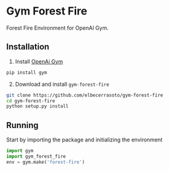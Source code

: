 # Gym Forest Fire
Forest Fire Environment for OpenAI Gym.

## Installation
1. Install [OpenAi Gym](https://github.com/openai/gym)
```bash
pip install gym
```

2. Download and install `gym-forest-fire`
```bash
git clone https://github.com/elbecerrasoto/gym-forest-fire
cd gym-forest-fire
python setup.py install
```

## Running
Start by importing the package and initializing the environment
```python
import gym
import gym_forest_fire
env = gym.make('forest-fire')  
```
